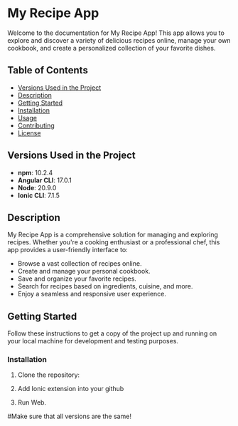 # My Recipe App

Welcome to the documentation for My Recipe App! This app allows you to explore and discover a variety of delicious recipes online, manage your own cookbook, and create a personalized collection of your favorite dishes.

## Table of Contents

- [Versions Used in the Project](#versions-used-in-the-project)
- [Description](#description)
- [Getting Started](#getting-started)
- [Installation](#installation)
- [Usage](#usage)
- [Contributing](#contributing)
- [License](#license)

## Versions Used in the Project

- **npm**: 10.2.4
- **Angular CLI**: 17.0.1
- **Node**: 20.9.0
- **Ionic CLI**: 7.1.5

## Description

My Recipe App is a comprehensive solution for managing and exploring recipes. Whether you're a cooking enthusiast or a professional chef, this app provides a user-friendly interface to:

- Browse a vast collection of recipes online.
- Create and manage your personal cookbook.
- Save and organize your favorite recipes.
- Search for recipes based on ingredients, cuisine, and more.
- Enjoy a seamless and responsive user experience.

## Getting Started

Follow these instructions to get a copy of the project up and running on your local machine for development and testing purposes.

### Installation

1. Clone the repository:
  
2. Add Ionic extension into your github

3. Run Web.

#Make sure that all versions are the same!
